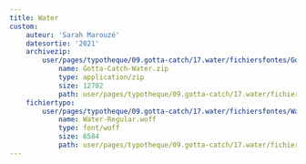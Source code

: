 ```yaml
---
title: Water
custom:
    auteur: 'Sarah Marouzé'
    datesortie: '2021'
    archivezip:
        user/pages/typotheque/09.gotta-catch/17.water/fichiersfontes/Gotta-Catch-Water.zip:
            name: Gotta-Catch-Water.zip
            type: application/zip
            size: 12702
            path: user/pages/typotheque/09.gotta-catch/17.water/fichiersfontes/Gotta-Catch-Water.zip
    fichiertypo:
        user/pages/typotheque/09.gotta-catch/17.water/fichiersfontes/Water-Regular.woff:
            name: Water-Regular.woff
            type: font/woff
            size: 6584
            path: user/pages/typotheque/09.gotta-catch/17.water/fichiersfontes/Water-Regular.woff
---
```


